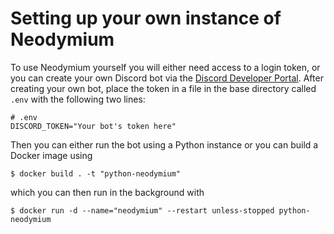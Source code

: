 # Setting up your own instance of Neodymium

To use Neodymium yourself you will either need access to a login token, or
you can create your own Discord bot via the [Discord Developer Portal](https://discord.com/developers/applications).
After creating your own bot, place the token in a file in the base directory
called `.env` with the following two lines:

```
# .env
DISCORD_TOKEN="Your bot's token here"
```

Then you can either run the bot using a Python instance or you can build
a Docker image using

`$ docker build . -t "python-neodymium"`

which you can then run in the background with

`$ docker run -d --name="neodymium" --restart unless-stopped python-neodymium`
